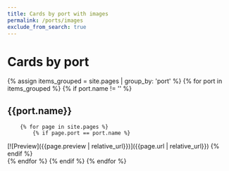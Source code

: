 ```yaml
---
title: Cards by port with images
permalink: /ports/images
exclude_from_search: true
---
```

# Cards by port
{% assign items_grouped = site.pages | group_by: 'port' %}
{% for port in items_grouped  %}
    {% if port.name != '' %}
## {{port.name}}
        {% for page in site.pages %}
            {% if page.port == port.name %}
[![Preview]({{page.preview | relative_url}})]({{page.url | relative_url}})
            {% endif %}            
        {% endfor %}
    {% endif %}
{% endfor %}